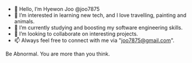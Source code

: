 - 👋  Hello, I’m Hyewon Joo @joo7875
- 👀  I’m interested in learning new tech, and I love travelling, painting and animals.
- 🌱  I’m currently studying and boosting my software engineering skills.
- 💞️  I’m looking to collaborate on interesting projects.
- 📫  Always feel free to connect with me via "joo7875@gmail.com".

Be Abnormal. You are more than you think.

<!---
joo7875/joo7875 is a ✨ special ✨ repository because its `README.md` (this file) appears on your GitHub profile.
You can click the Preview link to take a look at your changes.
--->
